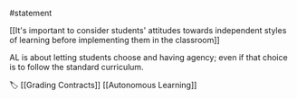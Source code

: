 #statement 

[[It's important to consider students' attitudes towards independent styles of learning before implementing them in the classroom]]

AL is about letting students choose and having agency; even if that choice is to follow the standard curriculum.

🏷 [[Grading Contracts]] [[Autonomous Learning]]